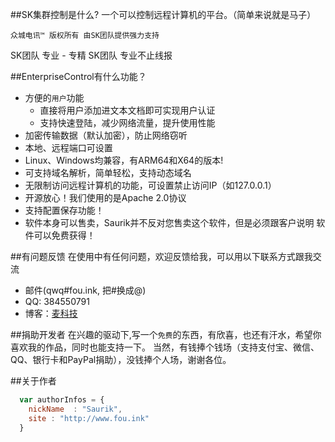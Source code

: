 ##SK集群控制是什么?
一个可以控制远程计算机的平台。（简单来说就是马子）

```
众城电讯™ 版权所有 由SK团队提供强力支持
```
SK团队 专业 - 专精 SK团队 专业不止线报

##EnterpriseControl有什么功能？

* 方便的`用户`功能
    *  直接将用户添加进文本文档即可实现用户认证
    *  支持快速登陆，减少网络流量，提升使用性能
* 加密传输数据（默认加密），防止网络窃听
* 本地、远程端口可设置
* Linux、Windows均兼容，有ARM64和X64的版本!
* 可支持域名解析，简单轻松，支持动态域名
* 无限制访问远程计算机的功能，可设置禁止访问IP（如127.0.0.1）
* 开源放心！我们使用的是Apache 2.0协议
* 支持配置保存功能！
* 软件本身可以售卖，Saurik并不反对您售卖这个软件，但是必须跟客户说明 软件可以免费获得！

##有问题反馈
在使用中有任何问题，欢迎反馈给我，可以用以下联系方式跟我交流

* 邮件(qwq#fou.ink, 把#换成@)
* QQ: 384550791
* 博客：[麦科技](http://www.fou.ink)

##捐助开发者
在兴趣的驱动下,写一个`免费`的东西，有欣喜，也还有汗水，希望你喜欢我的作品，同时也能支持一下。
当然，有钱捧个钱场（支持支付宝、微信、QQ、银行卡和PayPal捐助），没钱捧个人场，谢谢各位。

##关于作者

```javascript
  var authorInfos = {
    nickName  : "Saurik",
    site : "http://www.fou.ink"
  }
```